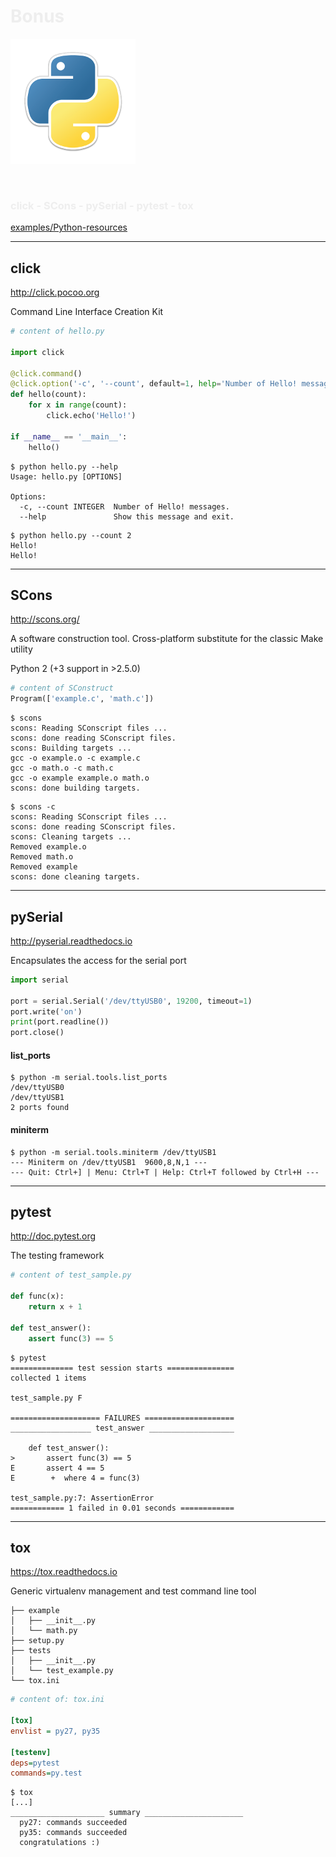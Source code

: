 <!-- .slide: data-background="resources/0.cover/background.png" -->

<h1 style="color: #EEEEEE;">
  Bonus
</h1>

![](resources/6.bonus/python-logo-mini.png)

<br>

<h3 style="color: #EEEEEE;">
  click - SCons - pySerial - pytest - tox
</h3>

[examples/Python-resources](https://github.com/Jesus89/slides/tree/master/2016-10-Python-uControllers-and-FPGAs/examples/Python-resources)

<!-- .slide: data-transition="slide-in fade-out" -->

---

## click

http://click.pocoo.org

Command Line Interface Creation Kit

```python
# content of hello.py

import click

@click.command()
@click.option('-c', '--count', default=1, help='Number of Hello! messages.')
def hello(count):
    for x in range(count):
        click.echo('Hello!')

if __name__ == '__main__':
    hello()
```

```AsciiDoc
$ python hello.py --help
Usage: hello.py [OPTIONS]

Options:
  -c, --count INTEGER  Number of Hello! messages.
  --help               Show this message and exit.
```

```AsciiDoc
$ python hello.py --count 2
Hello!
Hello!
```

---

## SCons

http://scons.org/

A software construction tool. Cross-platform substitute for the classic Make utility

Python 2 (+3 support in >2.5.0)

```python
# content of SConstruct
Program(['example.c', 'math.c'])
```

```AsciiDoc
$ scons
scons: Reading SConscript files ...
scons: done reading SConscript files.
scons: Building targets ...
gcc -o example.o -c example.c
gcc -o math.o -c math.c
gcc -o example example.o math.o
scons: done building targets.
```

```AsciiDoc
$ scons -c
scons: Reading SConscript files ...
scons: done reading SConscript files.
scons: Cleaning targets ...
Removed example.o
Removed math.o
Removed example
scons: done cleaning targets.
```

---

## pySerial

http://pyserial.readthedocs.io

Encapsulates the access for the serial port

```python
import serial

port = serial.Serial('/dev/ttyUSB0', 19200, timeout=1)
port.write('on')
print(port.readline())
port.close()
```

#### list_ports

```AsciiDoc
$ python -m serial.tools.list_ports
/dev/ttyUSB0        
/dev/ttyUSB1        
2 ports found
```

#### miniterm

```AsciiDoc
$ python -m serial.tools.miniterm /dev/ttyUSB1
--- Miniterm on /dev/ttyUSB1  9600,8,N,1 ---
--- Quit: Ctrl+] | Menu: Ctrl+T | Help: Ctrl+T followed by Ctrl+H ---
```

---

## pytest

http://doc.pytest.org

The testing framework

```python
# content of test_sample.py

def func(x):
    return x + 1

def test_answer():
    assert func(3) == 5
```

```AsciiDoc
$ pytest
============== test session starts ===============
collected 1 items

test_sample.py F

==================== FAILURES ====================
__________________ test_answer ___________________

    def test_answer():
>       assert func(3) == 5
E       assert 4 == 5
E        +  where 4 = func(3)

test_sample.py:7: AssertionError
============ 1 failed in 0.01 seconds ============
```

---

## tox

https://tox.readthedocs.io

Generic virtualenv management and test command line tool

```
├── example
│   ├── __init__.py
│   └── math.py
├── setup.py
├── tests
│   ├── __init__.py
│   └── test_example.py
└── tox.ini
```

```ini
# content of: tox.ini

[tox]
envlist = py27, py35

[testenv]
deps=pytest
commands=py.test
```

```AsciiDoc
$ tox
[...]
_____________________ summary ______________________
  py27: commands succeeded
  py35: commands succeeded
  congratulations :)
```
